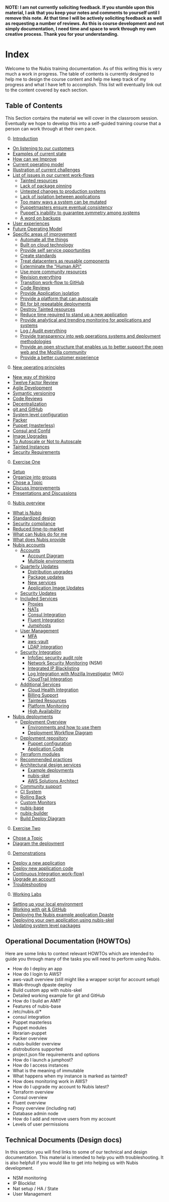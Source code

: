 ﻿**NOTE: I am not currently soliciting feedback. If you stumble upon this material, I ask that you keep your notes and comments to yourself until I remove this note. At that time I will be actively soliciting feedback as well as requesting a number of reviews. As this is course development and not simply documentation, I need time and space to work through my own creative process. Thank you for your understanding.**

# Index
Welcome to the Nubis training documentation. As of this writing this is very much a work in progress. The table of contents is currently designed to help me to design the course content and help me keep track of my progress and what I have left to accomplish. This list will eventually link out to the content covered by each section.

## Table of Contents
This Section contains the material we will cover in the classroom session. Eventually we hope to develop this into a self-guided training course that a person can work through at their own pace.

0. [Introduction](./introduction.md)
 - [On listening to our customers](./introduction.md#on-listening-to-our-customers)
 - [Examples of current state](./introduction.md#examples-of-current-state)
 - [How can we Improve](./introduction.md#how-can-we-improve)
 - [Current operating model](./introduction.md#current-operating-model)
  -  [Illustration of current challenges](./introduction.md#illustration-of-current-challenges)
  - [List of issues in our current work-flows](./introduction.md#list-of-issues-in-our-current-work-flows)
     - [Tainted resources](./introduction.md#tainted-resources)
     - [Lack of package pinning](./introduction.md#lack-of-package-pinning)
     - [Untested changes to production systems](./introduction.md#untested-changes-to-production-systems)
     - [Lack of isolation between applications](./introduction.md#lack-of-isolation-between-applications)
     - [Too many ways a system can be mutated](./introduction.md#too-many-ways-a-system-can-be-mutated)
     - [Puppetmasters ensure eventual consistency](./introduction.md#puppetmasters-ensure-eventual-consistency)
     - [Puppet's inability to guarantee symmetry among systems](./introduction.md#puppets-inability-to-guarantee-symmetry-among-systems)
     - [A word on backups](./introduction.md#a-word-on-backups)
 - [User experiences](./introduction.md#user-experiences)
 - [Future Operating Model](./introduction.md#future-operating-model)
  - [Specific areas of improvement](./introduction.md#specific-areas-of-improvement)
     - [Automate all the things](./introduction.md#automate-all-the-things)
     - [Built on cloud technology](./introduction.md#built-on-cloud-technology)
     - [Provide self service opportunities](./introduction.md#provide-self-service-opportunities)
     - [Create standards](./introduction.md#create-standards)
     - [Treat datacenters as reusable components](./introduction.md#treat-datacenters-as-reusable-components)
     - [Exterminate the "Human API"](./introduction.md#exterminate-the-human-api)
     - [Use more community resources](./introduction.md#use-more-community-resources)
     - [Revision everything](./introduction.md#revision-everything)
     - [Transition work-flow to GitHub](./introduction.md#transition-work-flow-to-github)
     - [Code Reviews](./introduction.md#code-reviews)
     - [Provide Application isolation](./introduction.md#provide-application-isolation)
     - [Provide a platform that can autoscale](./introduction.md#provide-a-platform-that-can-autoscale)
     - [Bit for bit repeatable deployments](./introduction.md#bit-for-bit-repeatable-deployments)
     - [Destroy Tainted resources](./introduction.md#destroy-tainted-resources)
     - [Reduce time required to stand up a new application](./introduction.md#reduce-time-required-to-stand-up-a-new-application)
     - [Provide analytical and trending monitoring for applications and systems](./introduction.md#provide-analytical-and-trending-monitoring-for-applications-and-systems)
     - [Log / Audit everything](./introduction.md#log--audit-everything)
     - [Provide transparency into web operations systems and deployment methodologies](./introduction.md#provide-transparency-into-web-operations-systems-and-deployment-methodologies)
     - [Provide an open structure that enables us to better support the open web and the Mozilla community](./introduction.md#provide-an-open-structure-that-enables-us-to-better-support-the-open-web-and-the-mozilla-community)
     - [Provide a better customer experience](./introduction.md#provide-a-better-customer-experience)
0. [New operating principles](./operating-principles.md)
 - [New way of thinking](./operating-principles.md#new-way-of-thinking)
 - [Twelve Factor Review](./operating-principles.md#twelve-factor-review)
 - [Agile Development](./operating-principles.md#agile-development)
 - [Symantic versioning](./operating-principles.md#symantic-versioning)
 - [Code Reviews](./operating-principles.md#code-reviews)
 - [Decentralization](./operating-principles.md#decentralization)
 - [git and GitHub](./operating-principles.md#git-and-github)
 - [System level configuration](./operating-principles.md#system-level-configuration)
  - [Packer](./operating-principles.md#packer)
  - [Puppet (masterless)](./operating-principles.md#puppet-masterless)
  - [Consul and Confd](./operating-principles.md#consul-and-confd)
 - [Image Upgrades](./operating-principles.md#image-upgrades)
 - [To Autoscale or Not to Autoscale](./operating-principles.md#to-autoscale-or-not-to-autoscale)
 - [Tainted Instances](./operating-principles.md#tainted-instances)
 - [Security Requirements](./operating-principles.md#security-requirements)
0. [Exercise One](./exercise-one.md)
 - [Setup](./exercise-one.md#setup)
 - [Organize into groups](./exercise-one.md#organize-into_groups)
 - [Chose a Topic](./exercise-one.md#chose-a-topic)
 - [Discuss Improvements](./exercise-one.md#discuss-improvements)
 - [Presentations and Discussions](./exercise-one.md#presentations-and-discussions)
0. [Nubis overview](./nubis-overview.md)
 - [What is Nubis](./nubis-overview.md#what-is-nubis)
  - [Standardized design](./nubis-overview.md#standardized-design)
  - [Security compliance](./nubis-overview.md#security-compliance)
  - [Reduced time-to-market](./nubis-overview.md#reduced-time-to-market)
 - [What can Nubis do for me](./nubis-overview.md#what-can-nubis-do-for-me)
 - [What does Nubis provide](./nubis-overview.md#what-does-nubis-provide)
  - [Nubis accounts](./nubis-overview.md#nubis-accounts)
     - [Accounts](./nubis-overview.md#accounts)
         - [Account Diagram](#account-diagram)
         - [Multiple environments](./nubis-overview.md#multiple-environments)
      - [Quarterly Updates](./nubis-overview.md#quarterly-updates)
         - [Distribution upgrades](./nubis-overview.md#distribution-upgrades)
         - [Package updates](./nubis-overview.md#package-updates)
         - [New services](./nubis-overview.md#new-services)
         - [Application Image Updates](./nubis-overview.md#application-image-updates)
      - [Security Updates](./nubis-overview.md#security-updates)
      - [Included Services](./nubis-overview.md#included-services)
         - [Proxies](./nubis-overview.md#proxies)
         - [NATs](./nubis-overview.md#nats)
         - [Consul Integration](./nubis-overview.md#consul-integration)
         - [Fluent Integration](./nubis-overview.md#fluent-integration)
         - [Jumphosts](./nubis-overview.md#jumphosts)
      - [User Management](./nubis-overview.md#user-management)
         - [MFA](./nubis-overview.md#mfa)
         - [aws-vault](./nubis-overview.md#aws-vault)
         - [LDAP Integration](./nubis-overview.md#ldap-integration)
      - [Security Integration](./nubis-overview.md#security-integration)
         - [InfoSec security audit role](./nubis-overview.md#infoSec-security-audit-role)
         - [Network Security Monitoring](./nubis-overview.md#network-security-monitoring) (NSM)
         - [Integrated IP Blacklisting](./nubis-overview.md#integrated-ip-blacklisting)
         - [Log Integration with Mozilla Investigator](./nubis-overview.md#log-integration-with-mozilla-investigator) (MIG)
         - [CloudTrail Integration](./nubis-overview.md#cloudtrail-integration)
      - [Additional Services](./nubis-overview.md#additional-services)
         - [Cloud Health Integration](./nubis-overview.md#cloud-health-integration)
         - [Billing Support](./nubis-overview.md#billing-support)
         - [Tainted Resources](./nubis-overview.md#tainted-resources)
         - [Platform Monitoring](./nubis-overview.md#platform-monitoring)
         - [High Availability](./nubis-overview.md#high-availability)
  - [Nubis deployments](./nubis-overview.md#nubis-deployments)
      - [Deployment Overview](./nubis-overview.md#deployment-overview)
         - [Environments and how to use them](./nubis-overview.md#environments-and-how-to-use-them)
         - [Deployment Workflow Diagram](./nubis-overview.md#deployment-workflow-diagram)
      - [Deployment repository](./nubis-overview.md#deployment-repository)
         - [Puppet configuration](./nubis-overview.md#puppet-configuration)
         - [Application Code](./nubis-overview.md#application-Code)
      - [Terraform modules](./nubis-overview.md#terraform-modules)
      - [Recommended practices](./nubis-overview.md#recommended-practices)
      - [Architectural design services](./nubis-overview.md#architectural-design-services)
         - [Example deployments](./nubis-overview.md#example-deployments)
         - [nubis-skel](./nubis-overview.md#nubis-skel)
         - [AWS Solutions Architect](./nubis-overview.md#aws-solutions-architect)
      - [Community support](./nubis-overview.md#community-support)
      - [CI System](./nubis-overview.md#ci-system)
      - [Rolling Back](./nubis-overview.md#rolling-back)
      - [Custom Monitors](./nubis-overview.md#custom-monitors)
      - [nubis-base](./nubis-overview.md#nubis-base)
      - [nubis-builder](./nubis-overview.md#nubis-builder)
      - [Build Deploy Diagram](./nubis-overview.md#build-deploy-diagram)
0. [Exercise Two](./exercise-two.md)
 - [Chose a Topic](./exercise-two.md#chose-a-topic)
 - [Diagram the deployment](./exercise-two.md#diagram-the-deployment)
0. [Demonstrations](./demonstrations.md)
 - [Deploy a new application](./demonstrations.md#deploy-a-new-application)
 - [Deploy new application code](./demonstrations.md#deploy-new-application-code)
 - [Continuous Integration work-flow)](./demonstrations.md#continuous-integration-work-flow)
 - [Upgrade an account](./demonstrations.md#upgrade-an-account)
 - [Troubleshooting](./demonstrations.md#troubleshooting)
0. [Working Labs](./working-labs.md)
 - [Setting up your local environment](./working-labs.md#setting-up-your-local-environment)
 - [Working with git & GitHub](./working-labs.md#working-with-git--github)
 - [Deploying the Nubis example application Dpaste](./working-labs.md#deploying-the-nubis-example-application-dpaste)
 - [Deploying your own application using nubis-skel](./working-labs.md#deploying-your-own-application-using-nubis-skel)
 - [Updating system level packages](./working-labs.md#updating-system-level-packages)

## Operational Documentation (HOWTOs)
Here are some links to context relevant HOWTOs which are intended to guide you through many of the tasks you will need to perform using Nubis.

 - How do I deploy an app
 - How do I login to AWS?
  - aws-vault overview (still might like a wrapper script for account setup)
 - Walk-through dpaste deploy
 - Build custom app with nubis-skel
 - Detailed working example for git and GitHub
 - How do I build an AMI?
  - Features of nubis-base
   - /etc/nubis.d/*
   - consul integration
  - Puppet masterless
   - Puppet modules
   - librarian-puppet
  - Packer overview
  - nubis-builder overview
   - distrobutions supported
   - project.json file requirements and options
 - How do I launch a jumphost?
 - How do I access instances
 - What is the meaning of immutable
 - What happens when my instance is marked as tainted?
 - How does monitoring work in AWS?
 - How do I upgrade my account to Nubis latest?
 - Terraform overview
 - Consul overview
 - Fluent overview
 - Proxy overview (including nat)
 - Database admin node
 - How do I add and remove users from my account
  - Levels of user permissions

## Technical Documents (Design docs)
In this section you will find links to some of our technical and design documentation. This material is intended to help you with troubleshooting. It is also helpfull if you would like to get into helping us with Nubis development.

 - NSM monitoring
 - IP Blocklist
 - Nat setup / HA / State
 - User Management
